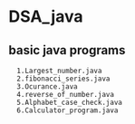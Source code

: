 # DSA_java
## basic java programs 
      1.Largest_number.java
      2.fibonacci_series.java
      3.Ocurance.java
      4.reverse_of_number.java
      5.Alphabet_case_check.java
      6.Calculator_program.java
      
      
     
      
